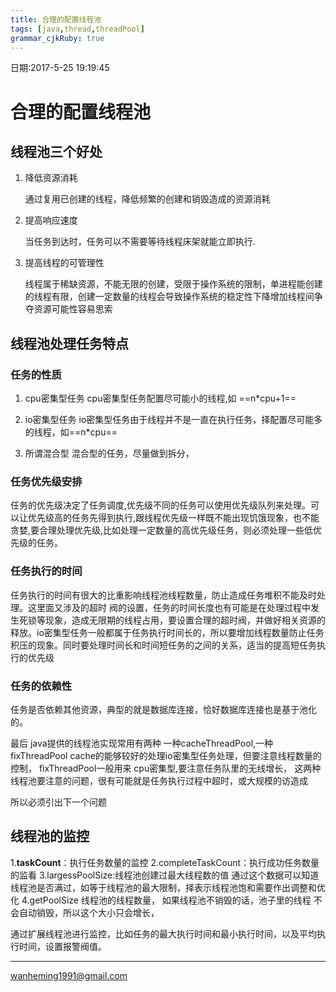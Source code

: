 ```yaml
---
title: 合理的配置线程池
tags: [java,thread,threadPool]
grammar_cjkRuby: true
---
```


日期:2017-5-25 19:19:45


# 合理的配置线程池

## 线程池三个好处
1. 降低资源消耗

	通过复用已创建的线程，降低频繁的创建和销毁造成的资源消耗 
	
2. 提高响应速度
	
	当任务到达时，任务可以不需要等待线程床架就能立即执行.
	
3. 提高线程的可管理性
	
	线程属于稀缺资源，不能无限的创建，受限于操作系统的限制，单进程能创建的线程有限，创建一定数量的线程会导致操作系统的稳定性下降增加线程间争夺资源可能性容易思索

## 线程池处理任务特点

### 任务的性质
1. cpu密集型任务	
	cpu密集型任务配置尽可能小的线程,如 ==n*cpu+1==
	
2. io密集型任务
	io密集型任务由于线程并不是一直在执行任务，择配置尽可能多的线程，如==n*cpu==
	
3. 所谓混合型
	 混合型的任务，尽量做到拆分，
### 任务优先级安排
任务的优先级决定了任务调度,优先级不同的任务可以使用优先级队列来处理。可以让优先级高的任务先得到执行,跟线程优先级一样既不能出现饥饿现象，也不能贪婪,要合理处理优先级,比如处理一定数量的高优先级任务，则必须处理一些低优先级的任务。
### 任务执行的时间
任务执行的时间有很大的比重影响线程池线程数量，防止造成任务堆积不能及时处理。这里面又涉及的超时 阀的设置，任务的时间长度也有可能是在处理过程中发生死锁等现象，造成无限期的线程占用，要设置合理的超时阀，并做好相关资源的释放。io密集型任务一般都属于任务执行时间长的，所以要增加线程数量防止任务积压的现象。同时要处理时间长和时间短任务的之间的关系，适当的提高短任务执行的优先级
### 任务的依赖性
任务是否依赖其他资源，典型的就是数据库连接，恰好数据库连接也是基于池化的。

最后 java提供的线程池实现常用有两种
一种cacheThreadPool,一种fixThreadPool
cache的能够较好的处理io密集型任务处理，但要注意线程数量的控制，
fixThreadPool一般用来 cpu密集型,要注意任务队里的无线增长，
这两种线程池要注意的问题，很有可能就是任务执行过程中超时，或大规模的访造成

所以必须引出下一个问题
## 线程池的监控

1.**taskCount**：执行任务数量的监控
2.completeTaskCount：执行成功任务数量的监看
3.largessPoolSize:线程池创建过最大线程数的值
	通过这个数据可以知道线程池是否满过，如等于线程池的最大限制，择表示线程池饱和需要作出调整和优化
4.getPoolSize 线程池的线程数量，
	如果线程池不销毁的话，池子里的线程 不会自动销毁，所以这个大小只会增长，

通过扩展线程池进行监控，比如任务的最大执行时间和最小执行时间，以及平均执行时间，设置报警阀值。
	

[^1x]:参考，摘抄，记录http://www.infoq.com/cn/articles/java-threadPool
----

wanheming1991@gmail.com